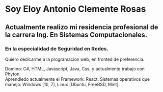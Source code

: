 # Soy Eloy Antonio Clemente Rosas
## Actualmente realizo mi residencia profesional de la carrera Ing. En Sistemas Computacionales.  
### En la especialidad de Seguridad en Redes.  

Quiero dedicarme a la programacion web, en fronted de preferencia.

Domino: C#, HTML, Javascript, Java, Css, y actualmente trabajo con Phyton.  
Aprendiedo actualmente el Framework: React.
Sistemas operativos que manejo: Windows [10, 7], Linux [Ubuntu, FreeBSD, Mint].

